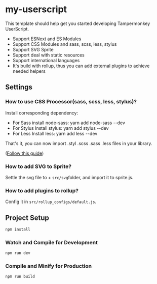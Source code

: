 # my-userscript

This template should help get you started developing Tampermonkey UserScript.

- Support ESNext and ES Modules
- Support CSS Modules and sass, scss, less, stylus
- Support SVG Sprite
- Support deal with static resources
- Support international languages
- It's build with rollup, thus you can add external plugins to achieve needed helpers

## Settings

### How to use CSS Processor(sass, scss, less, stylus)?

Install corresponding dependency:

- For Sass install node-sass: yarn add node-sass --dev
- For Stylus Install stylus: yarn add stylus --dev
- For Less Install less: yarn add less --dev

That's it, you can now import .styl .scss .sass .less files in your library.

([Follow this guide](https://www.npmjs.com/package/rollup-plugin-postcss/v/2.4.1#with-sassstylusless))

### How to add SVG to Sprite?

Settle the svg file to + `src/svg`folder, and import it to sprite.js.

### How to add plugins to rollup?

Config it in `src/rollup_configs/default.js`.

## Project Setup

```sh
npm install
```

### Watch and Compile for Development

```sh
npm run dev
```

### Compile and Minify for Production

```sh
npm run build
```
